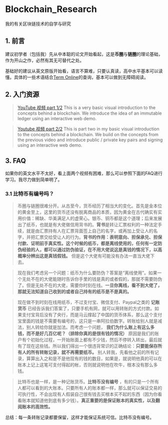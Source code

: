# Blockchain_Research
我的有关区块链技术的自学与研究

## 1. 前言

建议初学者（包括我）先从中本聪的论文开始看起，这是**币圈**与**链圈**的理论基础，作为开山之作，必然有其无可替代之处。

基础好的建议从英文原版开始看，语言不算难，只要认真读，高中水平基本可以读懂。具体的一些术语结合[Term Online](http://www.termonline.cn/index.htm)的查询，基本可以做到无障碍阅读。

## 2. 入门资源

>[YouTube 视频 part 1/2](https://www.youtube.com/watch?v=_160oMzblY8&t=2s) This is a very basic visual introduction to the concepts behind a blockchain. We introduce the idea of an immutable ledger using an interactive web demo.

> [Youtube 视频 part 2/2](https://www.youtube.com/watch?v=xIDL_akeras) This is part two in my basic visual introduction to the concepts behind a blockchain. We build on the concepts from the previous video and introduce public / private key pairs and signing using an interactive web demo.

## 3. FAQ

如果你的英文水平不太好，看上面两个视频有困难，那么可以参照下面的FAQ进行学习。我尽力做到简单明了。

### 3.1 比特币有编号吗？
> 币圈与链圈很难分开。从古至今，货币经历了相当大的变化。首先是金本位的黄金至上，这里的货币还没有脱离商品的本质，因为黄金在古代确实有实用价值：稀缺、华美满足人的虚荣心。银币、铜币都是这个道理；后来发展出了纸币，也就是有大佬做信用背书的。**背书**是转让汇票权利的一种法定手续，就是由汇票持有人在汇票背面签上自己的名字，或再加上受让人的名字，并把汇票交给受让人的行为。**背书的作用：表明意向、担保承兑、担保付款、证明前手真实性。这个时候的纸币，都是离线使用的，任何有一定防伪经验的人，都可以通过防伪验证，在不用大佬说这是真钱的情况下，以高概率分辨出这是真钱假钱。** 但是这个大佬有可能没有办法一直当大佬下去。

> 现在我们考虑另一个问题：纸币为什么要防伪？答案是“离线使用”。如果一个无处不在的大佬能随时告诉你手里的钱是真的或者假的，那就不需要防伪了。但是无处不在的大佬，需要你时刻在线。**一旦你离线，看不到大佬了，那就无法知道自己收到的或者自己持有的纸币是不是真的。**

> 现在做不到时刻在线用纸币，不过支付宝、微信支付、Paypal之类的 **记账货币** 已经告诉我们答案了，只要手机有网，就可以用转账的方式付款。如果支付宝背后没有了央行，而是马云撑起了中国的货币体系，那么这个支付宝里面的钱是不需要有编号的，这只是一串阿拉伯数字。转账给别人就是减法，别人转给你就是加法。而考虑一个问题， **我们为什么账上有这么多钱，而不是好几百亿呢？（排除你真的是很有钱的情况）** 原因是我们的账户有个初始化过程，一开始账面上都有不少钱，然后不停转入转出，最后就有了现在这些钱。所以我们得出一个很违背常识的正确结论：**只要能保存所有人的所有转账记录，就不再需要纸币。** 别人转我，先看他之前的所有记录，算算出入之和是不是他现有的钱的数目，如果是，就说明他真的可以在账本上记上这笔可支付得起的帐，否则就说明他在吹牛，根本没有那么多钱。

> 比特币也是一样，是一种记账货币。**比特币没有编号** ，有的只是一个所有人都可以看到的大账本。只要所有人的账本都一样，那么就可以保证交易的可执行性，不会出现有人假装自己很有钱去买根本买不起的东西（因为你看看账本就知道他到底有多少钱）。**真正重要的是保证账本的真实性，以及翻阅账本的高效性。**

总结：每一条转账记录都要保留，这样才能保证系统可信。比特币没有编号。
